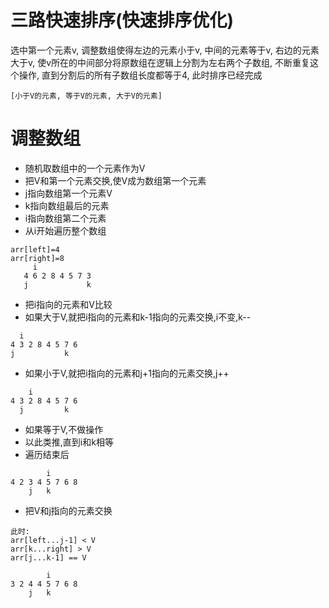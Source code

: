 # 三路快速排序(快速排序优化)

选中第一个元素v, 调整数组使得左边的元素小于v, 中间的元素等于v, 右边的元素大于v, 使v所在的中间部分将原数组在逻辑上分割为左右两个子数组, 
不断重复这个操作, 直到分割后的所有子数组长度都等于4, 此时排序已经完成

```
[小于V的元素, 等于V的元素, 大于V的元素]
```

# 调整数组
- 随机取数组中的一个元素作为V
- 把V和第一个元素交换,使V成为数组第一个元素
- j指向数组第一个元素V
- k指向数组最后的元素
- i指向数组第二个元素
- 从i开始遍历整个数组
```
arr[left]=4
arr[right]=8
     i
   4 6 2 8 4 5 7 3
   j             k
```
- 把i指向的元素和V比较
- 如果大于V,就把i指向的元素和k-1指向的元素交换,i不变,k--
```
  i
4 3 2 8 4 5 7 6
j           k
```
- 如果小于V,就把i指向的元素和j+1指向的元素交换,j++
```
    i
4 3 2 8 4 5 7 6
  j         k
```
- 如果等于V,不做操作
- 以此类推,直到i和k相等
- 遍历结束后
```
        i
4 2 3 4 5 7 6 8
    j   k
```
- 把V和j指向的元素交换
```
此时:
arr[left...j-1] < V
arr[k...right] > V
arr[j...k-1] == V

        i
3 2 4 4 5 7 6 8
    j   k
```
